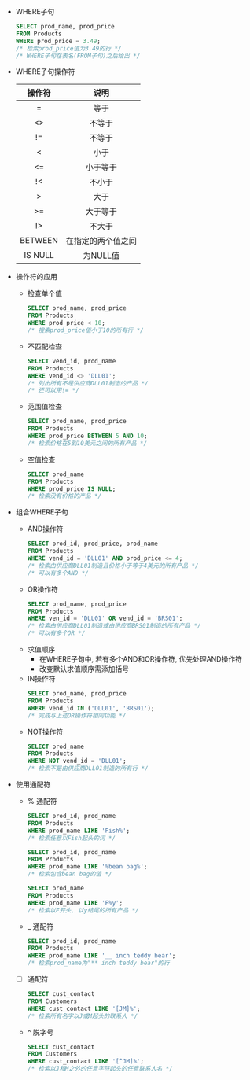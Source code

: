 - WHERE子句
    ```sql
    SELECT prod_name, prod_price
    FROM Products
    WHERE prod_price = 3.49;
    /* 检索prod_price值为3.49的行 */
    /* WHERE子句在表名(FROM子句)之后给出 */
    ```
- WHERE子句操作符

    |操作符|说明|
    |:---:|:---:|
    |\=|等于|
    |<>|不等于|
    |!=|不等于|
    |<|小于|
    |<=|小于等于|
    |!<|不小于|
    |\>|大于|
    |\>=|大于等于|
    |!>|不大于|
    |BETWEEN|在指定的两个值之间|
    |IS NULL|为NULL值|

- 操作符的应用
    - 检查单个值
        ```sql
        SELECT prod_name, prod_price
        FROM Products
        WHERE prod_price < 10;
        /* 搜索prod_price值小于10的所有行 */
        ```
    - 不匹配检查
        ```sql
        SELECT vend_id, prod_name
        FROM Products
        WHERE vend_id <> 'DLL01';
        /* 列出所有不是供应商DLL01制造的产品 */
        /* 还可以用!= */
        ```
    - 范围值检查
        ```sql
        SELECT prod_name, prod_price
        FROM Products
        WHERE prod_price BETWEEN 5 AND 10;
        /* 检索价格在5到10美元之间的所有产品 */
        ```
    - 空值检查
        ```sql
        SELECT prod_name
        FROM Products
        WHERE prod_price IS NULL;
        /* 检索没有价格的产品 */
        ```
- 组合WHERE子句
    - AND操作符
        ```sql
        SELECT prod_id, prod_price, prod_name
        FROM Products
        WHERE vend_id = 'DLL01' AND prod_price <= 4;
        /* 检索由供应商DLL01制造且价格小于等于4美元的所有产品 */
        /* 可以有多个AND */
        ```
    - OR操作符
        ```sql
        SELECT prod_name, prod_price
        FROM Products
        WHERE ven_id = 'DLL01' OR vend_id = 'BRS01';
        /* 检索由供应商DLL01制造或由供应商BRS01制造的所有产品 */
        /* 可以有多个OR */
        ```
    - 求值顺序
        - 在WHERE子句中, 若有多个AND和OR操作符, 优先处理AND操作符
        - 改变默认求值顺序需添加括号
    - IN操作符
        ```sql
        SELECT prod_name, prod_price
        FROM Products
        WHERE vend_id IN ('DLL01', 'BRS01');
        /* 完成与上述OR操作符相同功能 */
        ```
    - NOT操作符
        ```sql
        SELECT prod_name
        FROM Products
        WHERE NOT vend_id = 'DLL01';
        /* 检索不是由供应商DLL01制造的所有行 */
        ```
- 使用通配符
    - % 通配符
        ```sql
        SELECT prod_id, prod_name
        FROM Products
        WHERE prod_name LIKE 'Fish%';
        /* 检索任意以Fish起头的词 */
        ```
        ```sql
        SELECT prod_id, prod_name
        FROM Products
        WHERE prod_name LIKE '%bean bag%';
        /* 检索包含bean bag的值 */
        ```
        ```sql
        SELECT prod_name
        FROM Products
        WHERE prod_name LIKE 'F%y';
        /* 检索以F开头, 以y结尾的所有产品 */
        ```
    - _ 通配符
        ```sql
        SELECT prod_id, prod_name
        FROM Products
        WHERE prod_name LIKE '__ inch teddy bear';
        /* 检索prod_name为"** inch teddy bear"的行
        ```
    - [  ] 通配符
        ```sql
        SELECT cust_contact
        FROM Customers
        WHERE cust_contact LIKE '[JM]%';
        /* 检索所有名字以J或M起头的联系人 */
        ```
    - ^ 脱字号
        ```sql
        SELECT cust_contact
        FROM Customers
        WHERE cust_contact LIKE '[^JM]%';
        /* 检索以J和M之外的任意字符起头的任意联系人名 */
        ```